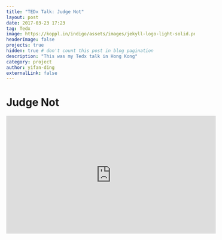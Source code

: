 ```yaml
---
title: "TEDx Talk: Judge Not"
layout: post
date: 2017-03-23 17:23
tag: Tedx
image: https://koppl.in/indigo/assets/images/jekyll-logo-light-solid.png
headerImage: false
projects: true
hidden: true # don't count this post in blog pagination
description: "This was my Tedx talk in Hong Kong"
category: project
author: yifan-ding
externalLink: false
---
```


<h1> Judge Not </h1>

<iframe width="560" height="315" src="https://www.youtube.com/embed/FPCdNpdZNKk" frameborder="0" allow="autoplay; encrypted-media" allowfullscreen></iframe>
